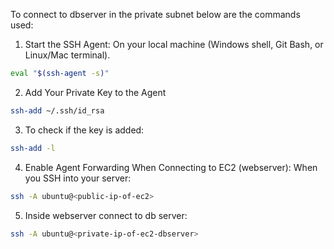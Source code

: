 To connect to dbserver in the private subnet below are the commands used:

1. Start the SSH Agent:
On your local machine (Windows shell, Git Bash, or Linux/Mac terminal).
```bash
eval "$(ssh-agent -s)"
```

2. Add Your Private Key to the Agent
```bash
ssh-add ~/.ssh/id_rsa
```

3. To check if the key is added:
```bash
ssh-add -l

```

4. Enable Agent Forwarding When Connecting to EC2 (webserver): When you SSH into your server:
```bash
ssh -A ubuntu@<public-ip-of-ec2>
```

5. Inside webserver connect to db server:
```bash
ssh -A ubuntu@<private-ip-of-ec2-dbserver>
```
